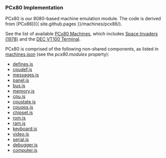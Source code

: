 ### PCx80 Implementation

PCx80 is our 8080-based machine emulation module.  The code is derived from [PCx86]({{ site.github.pages }}/machines/pcx86/).

See the list of available [PCx80 Machines](/machines/pcx80/), which includes
[Space Invaders (1978)](/machines/arcade/invaders/) and the [DEC VT100 Terminal](/machines/dec/vt100/).

PCx80 is comprised of the following non-shared components, as listed in [machines.json](/machines/machines.json) (see the *pcx80.modules* property):

  - [defines.js](modules/v2/defines.js)
  - [cpudef.js](modules/v2/cpudef.js)
  - [messages.js](modules/v2/messages.js)
  - [panel.js](modules/v2/panel.js)
  - [bus.js](modules/v2/bus.js)
  - [memory.js](modules/v2/memory.js)
  - [cpu.js](modules/v2/cpu.js)
  - [cpustate.js](modules/v2/cpustate.js)
  - [cpuops.js](modules/v2/cpuops.js)
  - [chipset.js](modules/v2/chipset.js)
  - [rom.js](modules/v2/rom.js)
  - [ram.js](modules/v2/ram.js)
  - [keyboard.js](modules/v2/keyboard.js)
  - [video.js](modules/v2/video.js)
  - [serial.js](modules/v2/serial.js)
  - [debugger.js](modules/v2/debugger.js)
  - [computer.js](modules/v2/computer.js)
